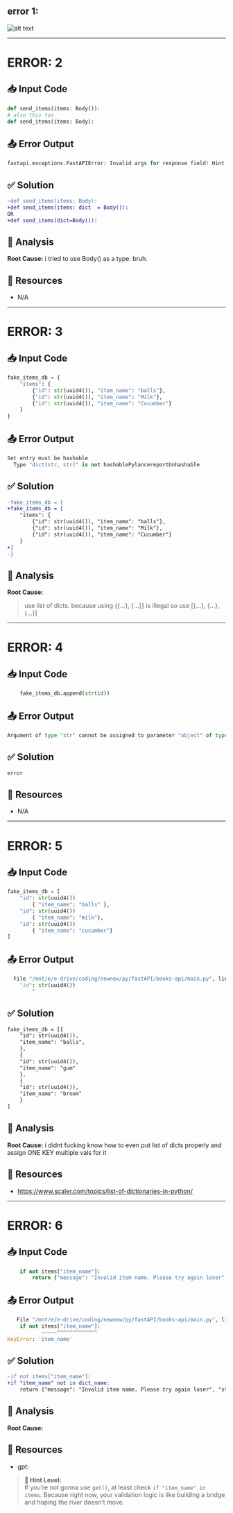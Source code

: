 ## error 1: 
![alt text](images/image.png)

---
# ERROR: 2

## 📥 Input Code
```python
def send_items(items: Body()):
# also this too 
def send_items(items: Body):
```

## 📤 Error Output
```python
fastapi.exceptions.FastAPIError: Invalid args for response field! Hint: check that annotation=NoneType required=True json_schema_extra={} is a valid Pydantic field type. If you are using a return type annotation that is not a valid Pydantic field (e.g. Union[Response, dict, None]) you can disable generating the response model from the type annotation with the path operation decorator parameter response_model=None. Read more: https://fastapi.tiangolo.com/tutorial/response-model/
```

## ✅ Solution
```diff
-def send_items(items: Body):
+def send_items(items: dict  = Body()):
OR
+def send_items(dict=Body()):
```

## 📝 Analysis
**Root Cause:** 
i tried to use Body() as a type. bruh. 
## 🔗 Resources
- N/A

---
# ERROR: 3

## 📥 Input Code
```python
fake_items_db = {
    "items": {
        {"id": str(uuid4()), "item_name": "balls"}, 
        {"id": str(uuid4()), "item_name": "Milk"}, 
        {"id": str(uuid4()), "item_name": "Cucumber"}
    }
}
```

## 📤 Error Output
```python
Set entry must be hashable
  Type "dict[str, str]" is not hashablePylancereportUnhashable

```

## ✅ Solution
```diff
-fake_items_db = {
+fake_items_db = [
    "items": {
        {"id": str(uuid4()), "item_name": "balls"}, 
        {"id": str(uuid4()), "item_name": "Milk"}, 
        {"id": str(uuid4()), "item_name": "Cucumber"}
    }
+]
-}
```

## 📝 Analysis
**Root Cause:** 
> use list of dicts. because using {{...}, {...}} is illegal
> so use [{...}, {...}, {...}] 



---
# ERROR: 4

## 📥 Input Code
```python
    fake_items_db.append(str(id))
```

## 📤 Error Output
```python
Argument of type "str" cannot be assigned to parameter "object" of type "dict[str, str]" in function "append"
```

## ✅ Solution
```diff
error
```

## 🔗 Resources
- N/A


---
# ERROR: 5

## 📥 Input Code
```python
fake_items_db = [
    "id": str(uuid4())
        { "item_name": "balls" }, 
    "id": str(uuid4())
        { "item_name": "milk"}, 
    "id": str(uuid4())
        { "item_name": "cucumber"}
]
```

## 📤 Error Output
```python
  File "/mnt/e/e-drive/coding/newnew/py/fastAPI/books-api/main.py", line 8
    "id": str(uuid4())
        ^
```

## ✅ Solution
```diff
fake_items_db = [{
    "id": str(uuid4()),
    "item_name": "balls", 
    },
    { 
    "id": str(uuid4()),
    "item_name": "gum"
    },
    {
    "id": str(uuid4()),
    "item_name": "broom"
    }
]
```

## 📝 Analysis
**Root Cause:** 
i didnt fucking know how to even put list of dicts properly and assign ONE KEY multiple vals for it

## 🔗 Resources
- https://www.scaler.com/topics/list-of-dictionaries-in-python/ 


---
# ERROR: 6

## 📥 Input Code
```python
    if not items["item_name"]:
        return {"message": "Invalid item name. Please try again loser", "status": "fail"}

```

## 📤 Error Output
```python
   File "/mnt/e/e-drive/coding/newnew/py/fastAPI/books-api/main.py", line 34, in send_item
    if not items["item_name"]:
           ~~~~~^^^^^^^^^^^^^
KeyError: 'item_name'
```

## ✅ Solution
```diff
-if not items["item_name"]:
+if "item_name" not in dict_name:
    return {"message": "Invalid item name. Please try again loser", "status": "fail"}
```

## 📝 Analysis
**Root Cause:** 

## 🔗 Resources
- gpt: 
> **🧠 Hint Level:**  
If you’re not gonna use `get()`, at least check `if "item_name" in items`. Because right now, your validation logic is like building a bridge and hoping the river doesn’t move.



